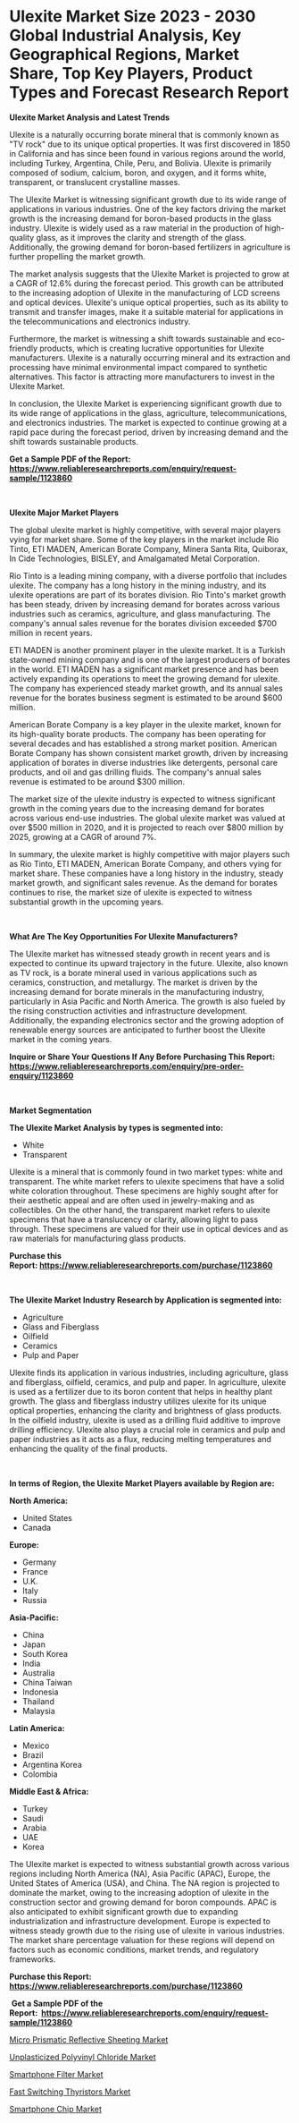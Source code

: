 <p><h1>Ulexite Market Size 2023 - 2030 Global Industrial Analysis, Key Geographical Regions, Market Share, Top Key Players, Product Types and Forecast Research Report</h1></p><p><strong>Ulexite Market Analysis and Latest Trends</strong></p>
<p><p>Ulexite is a naturally occurring borate mineral that is commonly known as "TV rock" due to its unique optical properties. It was first discovered in 1850 in California and has since been found in various regions around the world, including Turkey, Argentina, Chile, Peru, and Bolivia. Ulexite is primarily composed of sodium, calcium, boron, and oxygen, and it forms white, transparent, or translucent crystalline masses.</p><p>The Ulexite Market is witnessing significant growth due to its wide range of applications in various industries. One of the key factors driving the market growth is the increasing demand for boron-based products in the glass industry. Ulexite is widely used as a raw material in the production of high-quality glass, as it improves the clarity and strength of the glass. Additionally, the growing demand for boron-based fertilizers in agriculture is further propelling the market growth.</p><p>The market analysis suggests that the Ulexite Market is projected to grow at a CAGR of 12.6% during the forecast period. This growth can be attributed to the increasing adoption of Ulexite in the manufacturing of LCD screens and optical devices. Ulexite's unique optical properties, such as its ability to transmit and transfer images, make it a suitable material for applications in the telecommunications and electronics industry.</p><p>Furthermore, the market is witnessing a shift towards sustainable and eco-friendly products, which is creating lucrative opportunities for Ulexite manufacturers. Ulexite is a naturally occurring mineral and its extraction and processing have minimal environmental impact compared to synthetic alternatives. This factor is attracting more manufacturers to invest in the Ulexite Market.</p><p>In conclusion, the Ulexite Market is experiencing significant growth due to its wide range of applications in the glass, agriculture, telecommunications, and electronics industries. The market is expected to continue growing at a rapid pace during the forecast period, driven by increasing demand and the shift towards sustainable products.</p></p>
<p><strong>Get a Sample PDF of the Report:&nbsp; <a href="https://www.reliableresearchreports.com/enquiry/request-sample/1123860">https://www.reliableresearchreports.com/enquiry/request-sample/1123860</a></strong></p>
<p>&nbsp;</p>
<p><strong>Ulexite Major Market Players</strong></p>
<p><p>The global ulexite market is highly competitive, with several major players vying for market share. Some of the key players in the market include Rio Tinto, ETI MADEN, American Borate Company, Minera Santa Rita, Quiborax, In Cide Technologies, BISLEY, and Amalgamated Metal Corporation.</p><p>Rio Tinto is a leading mining company, with a diverse portfolio that includes ulexite. The company has a long history in the mining industry, and its ulexite operations are part of its borates division. Rio Tinto's market growth has been steady, driven by increasing demand for borates across various industries such as ceramics, agriculture, and glass manufacturing. The company's annual sales revenue for the borates division exceeded $700 million in recent years.</p><p>ETI MADEN is another prominent player in the ulexite market. It is a Turkish state-owned mining company and is one of the largest producers of borates in the world. ETI MADEN has a significant market presence and has been actively expanding its operations to meet the growing demand for ulexite. The company has experienced steady market growth, and its annual sales revenue for the borates business segment is estimated to be around $600 million.</p><p>American Borate Company is a key player in the ulexite market, known for its high-quality borate products. The company has been operating for several decades and has established a strong market position. American Borate Company has shown consistent market growth, driven by increasing application of borates in diverse industries like detergents, personal care products, and oil and gas drilling fluids. The company's annual sales revenue is estimated to be around $300 million.</p><p>The market size of the ulexite industry is expected to witness significant growth in the coming years due to the increasing demand for borates across various end-use industries. The global ulexite market was valued at over $500 million in 2020, and it is projected to reach over $800 million by 2025, growing at a CAGR of around 7%.</p><p>In summary, the ulexite market is highly competitive with major players such as Rio Tinto, ETI MADEN, American Borate Company, and others vying for market share. These companies have a long history in the industry, steady market growth, and significant sales revenue. As the demand for borates continues to rise, the market size of ulexite is expected to witness substantial growth in the upcoming years.</p></p>
<p>&nbsp;</p>
<p><strong>What Are The Key Opportunities For Ulexite Manufacturers?</strong></p>
<p><p>The Ulexite market has witnessed steady growth in recent years and is expected to continue its upward trajectory in the future. Ulexite, also known as TV rock, is a borate mineral used in various applications such as ceramics, construction, and metallurgy. The market is driven by the increasing demand for borate minerals in the manufacturing industry, particularly in Asia Pacific and North America. The growth is also fueled by the rising construction activities and infrastructure development. Additionally, the expanding electronics sector and the growing adoption of renewable energy sources are anticipated to further boost the Ulexite market in the coming years.</p></p>
<p><strong>Inquire or Share Your Questions If Any Before Purchasing This Report: <a href="https://www.reliableresearchreports.com/enquiry/pre-order-enquiry/1123860">https://www.reliableresearchreports.com/enquiry/pre-order-enquiry/1123860</a></strong></p>
<p>&nbsp;</p>
<p><strong>Market Segmentation</strong></p>
<p><strong>The Ulexite Market Analysis by types is segmented into:</strong></p>
<p><ul><li>White</li><li>Transparent</li></ul></p>
<p><p>Ulexite is a mineral that is commonly found in two market types: white and transparent. The white market refers to ulexite specimens that have a solid white coloration throughout. These specimens are highly sought after for their aesthetic appeal and are often used in jewelry-making and as collectibles. On the other hand, the transparent market refers to ulexite specimens that have a translucency or clarity, allowing light to pass through. These specimens are valued for their use in optical devices and as raw materials for manufacturing glass products.</p></p>
<p><strong>Purchase this Report:&nbsp;<a href="https://www.reliableresearchreports.com/purchase/1123860">https://www.reliableresearchreports.com/purchase/1123860</a></strong></p>
<p>&nbsp;</p>
<p><strong>The Ulexite Market Industry Research by Application is segmented into:</strong></p>
<p><ul><li>Agriculture</li><li>Glass and Fiberglass</li><li>Oilfield</li><li>Ceramics</li><li>Pulp and Paper</li></ul></p>
<p><p>Ulexite finds its application in various industries, including agriculture, glass and fiberglass, oilfield, ceramics, and pulp and paper. In agriculture, ulexite is used as a fertilizer due to its boron content that helps in healthy plant growth. The glass and fiberglass industry utilizes ulexite for its unique optical properties, enhancing the clarity and brightness of glass products. In the oilfield industry, ulexite is used as a drilling fluid additive to improve drilling efficiency. Ulexite also plays a crucial role in ceramics and pulp and paper industries as it acts as a flux, reducing melting temperatures and enhancing the quality of the final products.</p></p>
<p>&nbsp;</p>
<p><strong>In terms of Region, the Ulexite Market Players available by Region are:</strong></p>
<p>
    <p> <strong> North America: </strong>
        <ul>
            <li>United States</li>
            <li>Canada</li>
        </ul>
        </p> 
    <p> <strong> Europe: </strong>
        <ul>
            <li>Germany</li>
            <li>France</li>
            <li>U.K.</li>
            <li>Italy</li>
            <li>Russia</li>
        </ul>
        </p> 
    <p> <strong> Asia-Pacific: </strong>
        <ul>
            <li>China</li>
            <li>Japan</li>
            <li>South Korea</li>
            <li>India</li>
            <li>Australia</li>
            <li>China Taiwan</li>
            <li>Indonesia</li>
            <li>Thailand</li>
            <li>Malaysia</li>
        </ul>
        </p> 
    <p> <strong> Latin America: </strong>
        <ul>
            <li>Mexico</li>
            <li>Brazil</li>
            <li>Argentina Korea</li>
            <li>Colombia</li>
        </ul>
        </p> 
    <p> <strong> Middle East & Africa: </strong>
        <ul>
            <li>Turkey</li>
            <li>Saudi</li>
            <li>Arabia</li>
            <li>UAE</li>
            <li>Korea</li>
        </ul>
    </p>
    </p>
<p><p>The Ulexite market is expected to witness substantial growth across various regions including North America (NA), Asia Pacific (APAC), Europe, the United States of America (USA), and China. The NA region is projected to dominate the market, owing to the increasing adoption of ulexite in the construction sector and growing demand for boron compounds. APAC is also anticipated to exhibit significant growth due to expanding industrialization and infrastructure development. Europe is expected to witness steady growth due to the rising use of ulexite in various industries. The market share percentage valuation for these regions will depend on factors such as economic conditions, market trends, and regulatory frameworks.</p></p>
<p><strong>Purchase this Report: <a href="https://www.reliableresearchreports.com/purchase/1123860">https://www.reliableresearchreports.com/purchase/1123860</a></strong></p>
<p>&nbsp;<strong>Get a Sample PDF of the Report:&nbsp;&nbsp;<a href="https://www.reliableresearchreports.com/enquiry/request-sample/1123860">https://www.reliableresearchreports.com/enquiry/request-sample/1123860</a></strong></p>
<p><strong></strong></p>
<p><p><a href="https://github.com/sndrkn/Market-Research-Report-List-1/blob/main/micro-prismatic-reflective-sheeting-market.md">Micro Prismatic Reflective Sheeting Market</a></p><p><a href="https://github.com/melchekhinf/Market-Research-Report-List-1/blob/main/unplasticized-polyvinyl-chloride-market.md">Unplasticized Polyvinyl Chloride Market</a></p><p><a href="https://medium.com/@nicholasstewart02/smartphone-filter-market-comprehensive-assessment-by-type-application-and-geography-91265600eea7">Smartphone Filter Market</a></p><p><a href="https://medium.com/@randyrose31/fast-switching-thyristors-market-the-key-to-successful-business-strategy-forecast-till-2030-73f81b0c2712">Fast Switching Thyristors Market</a></p><p><a href="https://medium.com/@dylangilbert65/smartphone-chip-market-report-reveals-the-latest-trends-and-growth-opportunities-of-this-market-87b586cf842a">Smartphone Chip Market</a></p></p>